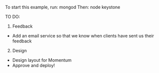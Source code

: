 To start this example, run:
	mongod 
Then:
	node keystone

TO DO:

1. Feedback
- Add an email service so that we know when clients have sent us their feedback

2. Design
- Design layout for Momentum
- Approve and deploy!
